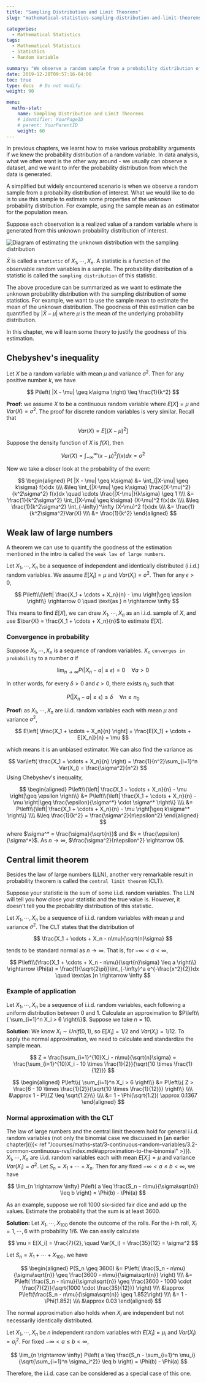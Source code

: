 ```yaml
---
title: "Sampling Distribution and Limit Theorems"
slug: "mathematical-statistics-sampling-distribution-and-limit-theorems"

categories:
  - Mathematical Statistics
tags:
  - Mathematical Statistics
  - Statistics
  - Random Variable

summary: "We observe a random sample from a probability distribution of interest and want to estimate its properties. The CLT also comes into place."
date: 2019-12-28T09:57:16-04:00
toc: true
type: docs  # Do not modify.
weight: 90

menu:
  maths-stat:
    name: Sampling Distribution and Limit Theorems
    # identifier: YourPageID
    # parent: YourParentID
    weight: 60
---
```




In previous chapters, we learnt how to make various probability arguments if we knew the probability distribution of a random variable. In data analysis, what we often want is the other way around - we usually can observe a dataset, and we want to infer the probability distribution from which the data is generated.

A simplified but widely encountered scenario is when we observe a random sample  from a probability distribution of interest. What we would like to do is to use this sample to estimate some properties of the unknown probability distribution. For example, using the sample mean as an estimator for the population mean.

Suppose each observation  is a realized value of a random variable  where  is generated from this unknown probability distribution of interest.



![Diagram of estimating the unknown distribution with the sampling distribution](sampling_dist.png)



$\bar{X}$ is called a `statistic` of $X_1, \cdots, X_n$. A statistic is a function of the observable random variables in a sample. The probability distribution of a statistic is called the `sampling distribution` of this statistic.

The above procedure can be summarized as we want to estimate the unknown probability distribution with the sampling distribution of some statistics. For example, we want to use the sample mean to estimate the mean of the unknown distribution. The goodness of this estimation can be quantified by $|\bar{X} - \mu|$ where $\mu$ is the mean of the underlying probability distribution.

In this chapter, we will learn some theory to justify the goodness of this estimation.



## Chebyshev's inequality

Let $X$ be a random variable with mean $\mu$ and variance $\sigma^2$. Then for any positive number $k$, we have


$$
P\left( |X - \mu| \geq k\sigma \right) \leq \frac{1}{k^2}
$$


**Proof:** we assume $X$ to be a continuous random variable where $E[X] = \mu$ and $Var(X) = \sigma^2$. The proof for discrete random variables is very similar. Recall that


$$
Var(X) = E\left[(X - \mu)^2\right]
$$


Suppose the density function of $X$ is $f(X)$, then


$$
Var(X) = \int_{-\infty}^\infty (x-\mu)^2 f(x)dx = \sigma^2
$$


Now we take a closer look at the probability of the event:


$$
\begin{aligned}
    P( |X - \mu| \geq k\sigma) &= \int_{|X-\mu| \geq k\sigma} f(x)dx \\\\
    &\leq \int_{|X-\mu| \geq k\sigma} \frac{(X-\mu)^2}{k^2\sigma^2} f(x)dx \quad \cdots \frac{|X-\mu|}{k\sigma} \geq 1 \\\\
    &= \frac{1}{k^2\sigma^2} \int_{|X-\mu| \geq k\sigma} (X-\mu)^2 f(x)dx \\\\
    &\leq \frac{1}{k^2\sigma^2} \int_{-\infty}^\infty (X-\mu)^2 f(x)dx \\\\
    &= \frac{1}{k^2\sigma^2}Var(X) \\\\
    &= \frac{1}{k^2}
\end{aligned}
$$


## Weak law of large numbers

A theorem we can use to quantify the goodness of the estimation mentioned in the intro is called the `weak law of large numbers`.

Let $X_1, \cdots, X_n$ be a sequence of independent and identically distributed (i.i.d.)  random variables. We assume $E[X_i] = \mu$ and $Var(X_i) = \sigma^2$. Then for any $\epsilon > 0$,


$$
P\left\\{\left| \frac{X_1 + \cdots + X_n}{n} - \mu \right|\geq \epsilon \right\\} \rightarrow 0 \quad \text{as } n \rightarrow \infty
$$


This means to find $E[X]$, we can draw $X_1, \cdots, X_n$ as an i.i.d. sample of $X$, and use $\bar{X} = \frac{X_1 + \cdots + X_n}{n}$ to estimate $E[X]$.



### Convergence in probability

Suppose $X_1, \cdots, X_n$ is a sequence of random variables. $X_n$ `converges in probability` to a number $a$ if


$$
\lim_{n \rightarrow \infty} P(|X_n - a| \geq \epsilon) = 0 \quad \forall a > 0
$$


In other words, for every $\delta > 0$ and $\epsilon > 0$, there exists $n_0$ such that


$$
P(|X_n - a| \geq \epsilon) \leq \delta \quad \forall n \geq n_0
$$


**Proof:** as $X_1, \cdots, X_n$ are i.i.d. random variables each with mean $\mu$ and variance $\sigma^2$,


$$
E\left[ \frac{X_1 + \cdots + X_n}{n} \right] = \frac{E[X_1] + \cdots + E[X_n]}{n} = \mu
$$


which means it is an unbiased estimator. We can also find the variance as


$$
Var\left( \frac{X_1 + \cdots + X_n}{n} \right) = \frac{1}{n^2}\sum_{i=1}^n Var(X_i) = \frac{\sigma^2}{n^2}
$$
Using Chebyshev's inequality,


$$
\begin{aligned}
    P\left\\{\left| \frac{X_1 + \cdots + X_n}{n} - \mu \right|\geq \epsilon \right\\} &= P\left\\{\left| \frac{X_1 + \cdots + X_n}{n} - \mu \right|\geq \frac{\epsilon}{\sigma^*} \cdot \sigma^* \right\\}  \\\\
    &= P\left\\{\left| \frac{X_1 + \cdots + X_n}{n} - \mu \right|\geq k\sigma^* \right\\} \\\\
    &\leq \frac{1}{k^2} = \frac{\sigma^2}{n\epsilon^2}
\end{aligned}
$$


where $\sigma^* = \frac{\sigma}{\sqrt{n}}$ and $k = \frac{\epsilon}{\sigma^*}$. As $n \rightarrow \infty$, $\frac{\sigma^2}{n\epsilon^2} \rightarrow 0$.



## Central limit theorem

Besides the law of large numbers (LLN), another very remarkable result in probability theorem is called the `central limit theorem` (CLT).

Suppose your statistic is the sum of some i.i.d. random variables. The LLN will tell you how close your statistic and the true value is. However, it doesn't tell you the probability distribution of this statistic.

Let $X_1, \cdots, X_n$ be a sequence of i.i.d. random variables with mean $\mu$ and variance $\sigma^2$. The CLT states that the distribution of


$$
\frac{X_1 + \cdots + X_n - n\mu}{\sqrt{n}\sigma}
$$


tends to be standard normal as $n \rightarrow \infty$. That is, for $-\infty < a < \infty$,


$$
P\left\\{\frac{X_1 + \cdots + X_n - n\mu}{\sqrt{n}\sigma} \leq a \right\\} \rightarrow \Phi(a) = \frac{1}{\sqrt{2\pi}}\int_{-\infty}^a e^{-\frac{x^2}{2}}dx \quad \text{as }n \rightarrow \infty
$$


### Example of application

Let $X_1, \cdots, X_n$ be a sequence of i.i.d. random variables, each following a uniform distribution between 0 and 1. Calculate an approximation to $P\left\\{ \sum_{i=1}^n X_i > 6 \right\\}$. Suppose we take $n=10$.

**Solution:** We know $X_i \sim Unif(0, 1)$, so $E[X_i] = 1/2$ and $Var(X_i) = 1/12$. To apply the normal approximation, we need to calculate and standardize the sample mean.


$$
Z = \frac{\sum_{i=1}^{10}X_i - n\mu}{\sqrt{n}\sigma} = \frac{\sum_{i=1}^{10}X_i - 10 \times \frac{1}{2}}{\sqrt{10 \times \frac{1}{12}}}
$$



$$
\begin{aligned}
    P\left\\{ \sum_{i=1}^n X_i > 6 \right\\} &= P\left\\{ Z > \frac{6 - 10 \times \frac{1}{2}}{\sqrt{10 \times \frac{1}{12}}} \right\\} \\\\
    &\approx 1 - P\\{Z \leq \sqrt{1.2}\\} \\\\
    &= 1 - \Phi(\sqrt{1.2}) \approx 0.1367
\end{aligned}
$$


### Normal approximation with the CLT

The law of large numbers and the central limit theorem hold for general i.i.d. random variables (not only the binomial case we discussed in [an earlier chapter]({{< ref "/courses/maths-stat/3-continuous-random-variables/3.2-common-continuous-rvs/index.md#approximation-to-the-binomial" >}}). $X_1, \cdots, X_n$ are i.i.d. random variables each with mean $E[X_i] = \mu$ and variance $Var(X_i) = \sigma^2$. Let $S_n = X_1 + \cdots + X_n$. Then for any fixed $-\infty < a \leq b < \infty$, we have


$$
\lim_{n \rightarrow \infty} P\left( a \leq \frac{S_n - n\mu}{\sigma\sqrt{n}} \leq b \right) = \Phi(b) - \Phi(a)
$$


As an example, suppose we roll 1000 six-sided fair dice and add up the values. Estimate the probability that the sum is at least 3600.

**Solution:** Let $X_1, \cdots, X_{100}$ denote the outcome of the rolls. For the $i$-th roll, $X_i = 1, \cdots, 6$ with probability $1/6$. We can easily calculate


$$
\mu = E[X_i] = \frac{7}{2}, \quad Var(X_i) = \frac{35}{12} = \sigma^2
$$


Let $S_n = X_1 + \cdots + X_{100}$, we have


$$
\begin{aligned}
    P(S_n \geq 3600) &= P\left( \frac{S_n - n\mu}{\sigma\sqrt{n}} \geq \frac{3600 - n\mu}{\sigma\sqrt{n}} \right) \\\\
    &=  P\left( \frac{S_n - n\mu}{\sigma\sqrt{n}} \geq \frac{3600 - 1000 \cdot \frac{7}{2}}{\sqrt{1000 \cdot \frac{35}{12}}} \right) \\\\
    &\approx P\left(\frac{S_n - n\mu}{\sigma\sqrt{n}} \geq 1.852\right) \\\\
    &= 1 - \Phi(1.852) \\\\
    &\approx 0.03
\end{aligned}
$$


The normal approximation also holds when $X_i$ are independent but not necessarily identically distributed.

Let $X_1, \cdots, X_n$ be $n$ independent random variables with $E[X_i] = \mu_i$ and $Var(X_i) = \sigma_i^2$. For fixed $-\infty < a \leq b < \infty$,


$$
\lim_{n \rightarrow \infty} P\left( a \leq \frac{S_n - \sum_{i=1}^n \mu_i}{\sqrt{\sum_{i=1}^n \sigma_i^2}} \leq b \right) = \Phi(b) - \Phi(a)
$$


Therefore, the i.i.d. case can be considered as a special case of this one.

